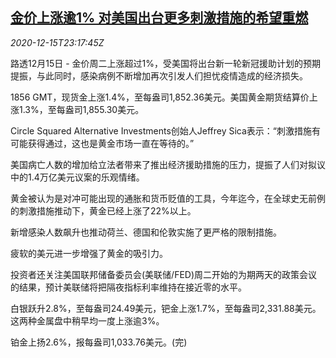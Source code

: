 <!--1608074597000-->
[金价上涨逾1% 对美国出台更多刺激措施的希望重燃](https://cn.reuters.com/article/global-precious-metal-drv-1216-idCNKBS28P347)
------

<div><i>2020-12-15T23:17:45Z</i></div><p>路透12月15日 - 金价周二上涨超过1%，受美国将出台新一轮新冠援助计划的预期提振，与此同时，感染病例不断增加再次引发人们担忧疫情造成的经济损失。</p><p>1856 GMT，现货金上涨1.4%，至每盎司1,852.36美元。美国黄金期货结算价上涨1.3%，至每盎司1,855.30美元。</p><p>Circle Squared Alternative Investments创始人Jeffrey Sica表示：“刺激措施有可能获得通过，这也是黄金市场一直在等待的。”</p><p>美国病亡人数的增加给立法者带来了推出经济援助措施的压力，提振了人们对拟议中的1.4万亿美元议案的乐观情绪。</p><p>黄金被认为是对冲可能出现的通胀和货币贬值的工具，今年迄今，在全球史无前例的刺激措施推动下，黄金已经上涨了22%以上。</p><p>新增感染人数飙升也推动荷兰、德国和伦敦实施了更严格的限制措施。</p><p>疲软的美元进一步增强了黄金的吸引力。</p><p>投资者还关注美国联邦储备委员会(美联储/FED)周二开始的为期两天的政策会议的结果，预计美联储将把隔夜指标利率维持在接近零的水平。</p><p>白银跃升2.8%，至每盎司24.49美元，钯金上涨1.7%，至每盎司2,331.88美元。这两种金属盘中稍早均一度上涨逾3%。</p><p>铂金上扬2.6%，报每盎司1,033.76美元。(完)</p>
